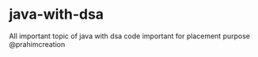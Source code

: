 # java-with-dsa
All important topic of java with dsa code
important for placement purpose
@prahimcreation
